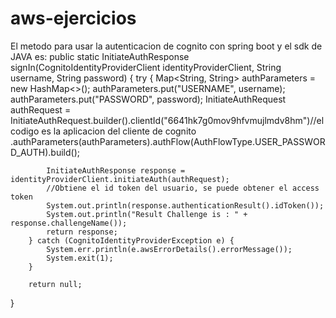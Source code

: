 # aws-ejercicios

El metodo para usar la autenticacion de cognito con spring boot y el sdk de JAVA es:
public static InitiateAuthResponse signIn(CognitoIdentityProviderClient identityProviderClient, String username,
			String password) {
		try {
			Map<String, String> authParameters = new HashMap<>();
			authParameters.put("USERNAME", username);
			authParameters.put("PASSWORD", password);
			InitiateAuthRequest authRequest = InitiateAuthRequest.builder().clientId("6641hk7g0mov9hfvmujlmdv8hm")//el codigo es la aplicacion del cliente de cognito
					.authParameters(authParameters).authFlow(AuthFlowType.USER_PASSWORD_AUTH).build();

			InitiateAuthResponse response = identityProviderClient.initiateAuth(authRequest);
			//Obtiene el id token del usuario, se puede obtener el access token
			System.out.println(response.authenticationResult().idToken());
			System.out.println("Result Challenge is : " + response.challengeName());
			return response;
		} catch (CognitoIdentityProviderException e) {
			System.err.println(e.awsErrorDetails().errorMessage());
			System.exit(1);
		}

		return null;
}
